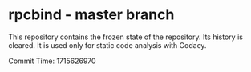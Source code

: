 # rpcbind - master branch

This repository contains the frozen state of the repository.
Its history is cleared. It is used only for static code
analysis with Codacy.

Commit Time: 1715626970